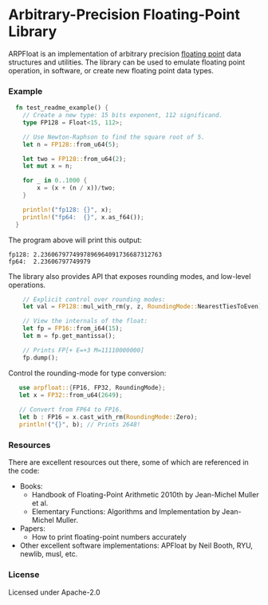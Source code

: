 # Arbitrary-Precision Floating-Point Library

ARPFloat is an implementation of arbitrary precision 
[floating point](https://en.wikipedia.org/wiki/IEEE_754) data
structures and utilities. The library can be used to emulate floating point
operation, in software, or create new floating point data types.

### Example

```rust
  fn test_readme_example() {
    // Create a new type: 15 bits exponent, 112 significand.
    type FP128 = Float<15, 112>;

    // Use Newton-Raphson to find the square root of 5.
    let n = FP128::from_u64(5);

    let two = FP128::from_u64(2);
    let mut x = n;

    for _ in 0..1000 {
        x = (x + (n / x))/two;
    }

    println!("fp128: {}", x);
    println!("fp64:  {}", x.as_f64());
  }
```

The program above will print this output:
```
fp128: 2.2360679774997896964091736687312763
fp64:  2.23606797749979
```

The library also provides API that exposes rounding modes, and low-level
operations.

```rust
    // Explicit control over rounding modes:
    let val = FP128::mul_with_rm(y, z, RoundingMode::NearestTiesToEven);

    // View the internals of the float:
    let fp = FP16::from_i64(15);
    let m = fp.get_mantissa();

    // Prints FP[+ E=+3 M=11110000000]
    fp.dump();
```


Control the rounding-mode for type conversion:
```rust
   use arpfloat::{FP16, FP32, RoundingMode};
   let x = FP32::from_u64(2649);
   
   // Convert from FP64 to FP16.
   let b : FP16 = x.cast_with_rm(RoundingMode::Zero);
   println!("{}", b); // Prints 2648!
```


### Resources

There are excellent resources out there, some of which are referenced in the code:

* Books: 
    * Handbook of Floating-Point Arithmetic 2010th by Jean-Michel Muller et al.
    * Elementary Functions: Algorithms and Implementation by Jean-Michel Muller.
* Papers:
    * How to print floating-point numbers accurately
* Other excellent software implementations: APFloat by Neil Booth, RYU, newlib, musl, etc.

### License

Licensed under Apache-2.0
